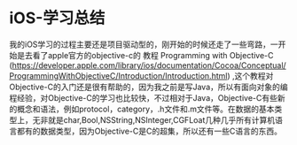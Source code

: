 iOS-学习总结
====
我的iOS学习的过程主要还是项目驱动型的，刚开始的时候还走了一些弯路，一开始是去看了apple官方的objective-c的 教程 Programming with Objective-C (https://developer.apple.com/library/ios/documentation/Cocoa/Conceptual/ProgrammingWithObjectiveC/Introduction/Introduction.html)
,这个教程对Objective-C的入门还是很有帮助的，因为我之前是写Java，所以有面向对象的编程经验，对Objective-C的学习也比较快，不过相对于Java，Objective-C有些新的概念和语法，例如protocol，category，.h文件和.m文件等。在数据的基本类型上，无非就是char,Bool,NSString,NSInteger,CGFLoat几种几乎所有计算机语言都有的数据类型，因为Objective-C是C的超集，所以还有一些C语言的东西。
